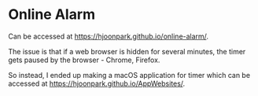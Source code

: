 # Online Alarm

Can be accessed at https://hjoonpark.github.io/online-alarm/.

The issue is that if a web browser is hidden for several minutes, the timer gets paused by the browser - Chrome, Firefox.

So instead, I ended up making a macOS application for timer which can be accessed at https://hjoonpark.github.io/AppWebsites/.
